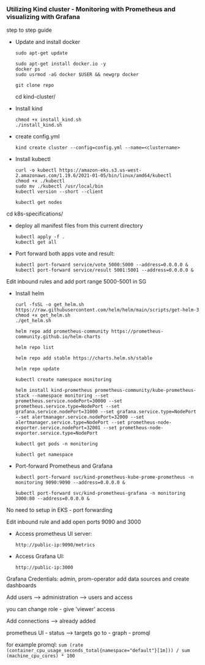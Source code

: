 ### Utilizing Kind cluster - Monitoring with Prometheus and visualizing with Grafana

step to step guide

- Update and install docker

    ```
    sudo apt-get update

    sudo apt-get install docker.io -y
    docker ps
    sudo usrmod -aG docker $USER && newgrp docker
    ```

    ```
    git clone repo
    ```

    cd kind-cluster/
   
- Install kind
    ```
    chmod +x install_kind.sh
    ./install_kind.sh
    ```

- create config.yml

    ```
    kind create cluster --config=config.yml --name=<clustername>
    ```

- Install kubectl

    ```
    curl -o kubectl https://amazon-eks.s3.us-west-2.amazonaws.com/1.19.6/2021-01-05/bin/linux/amd64/kubectl
    chmod +x ./kubectl
    sudo mv ./kubectl /usr/local/bin
    kubectl version --short --client
    ```

    ```
    kubectl get nodes
    ```

cd k8s-specifications/

- deploy all manifest files from this       current   directory

    ```
    kubectl apply -f .
    kubectl get all
    ```

- Port forward both apps vote and result:

    ```
    kubectl port-forward service/vote 5000:5000 --address=0.0.0.0 &
    kubectl port-forward service/result 5001:5001 --address=0.0.0.0 &
    ```
Edit inbound rules and add port range 5000-5001 in SG


- Install helm

    ```
    curl -fsSL -o get_helm.sh https://raw.githubusercontent.com/helm/helm/main/scripts/get-helm-3
    chmod +x get_helm.sh
    ./get_helm.sh
    ```

    ```
    helm repo add prometheus-community https://prometheus-community.github.io/helm-charts

    helm repo list 

    helm repo add stable https://charts.helm.sh/stable

    helm repo update

    kubectl create namespace monitoring

    helm install kind-prometheus prometheus-community/kube-prometheus-stack --namespace monitoring --set prometheus.service.nodePort=30000 --set prometheus.service.type=NodePort --set grafana.service.nodePort=31000 --set grafana.service.type=NodePort --set alertmanager.service.nodePort=32000 --set alertmanager.service.type=NodePort --set prometheus-node-exporter.service.nodePort=32001 --set prometheus-node-exporter.service.type=NodePort

    kubectl get pods -n monitoring

    kubectl get namespace
    ```

- Port-forward Prometheus and Grafana

    ```
    kubectl port-forward svc/kind-prometheus-kube-prome-prometheus -n monitoring 9090:9090 --address=0.0.0.0 &

    kubectl port-forward svc/kind-prometheus-grafana -n monitoring 3000:80 --address=0.0.0.0 &
    ```
No need to setup in EKS - port forwarding

Edit inbound rule and add open ports 9090 and 3000

- Access prometheus UI server:

    ```
    http://public-ip:9090/metrics
    ```

- Access Grafana UI:

    ```
    http://public-ip:3000

    ```
Grafana Credentials: admin, prom-operator
add data sources and create dashboards

Add users --> administration --> users and access

you can change role - give 'viewer' access

Add connections --> already added


prometheus UI - status --> targets go to - graph - promql

for example promql:
    ```
        sum (rate (container_cpu_usage_seconds_total{namespace="default"}[1m])) / sum (machine_cpu_cores) * 100
    ```




